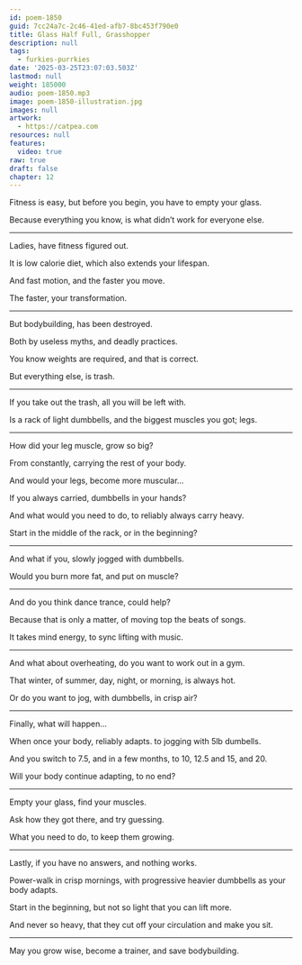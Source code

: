 ```yaml
---
id: poem-1850
guid: 7cc24a7c-2c46-41ed-afb7-8bc453f790e0
title: Glass Half Full, Grasshopper
description: null
tags:
  - furkies-purrkies
date: '2025-03-25T23:07:03.503Z'
lastmod: null
weight: 185000
audio: poem-1850.mp3
image: poem-1850-illustration.jpg
images: null
artwork:
  - https://catpea.com
resources: null
features:
  video: true
raw: true
draft: false
chapter: 12
---
```


Fitness is easy, but before you begin,
you have to empty your glass.

Because everything you know,
is what didn’t work for everyone else.

---

Ladies,
have fitness figured out.

It is low calorie diet,
which also extends your lifespan.

And fast motion,
and the faster you move.

The faster,
your transformation.

---

But bodybuilding,
has been destroyed.

Both by useless myths,
and deadly practices.

You know weights are required,
and that is correct.

But everything else,
is trash.

---

If you take out the trash,
all you will be left with.

Is a rack of light dumbbells,
and the biggest muscles you got; legs.

---

How did your leg muscle,
grow so big?

From constantly,
carrying the rest of your body.

And would your legs,
become more muscular…

If you always carried,
dumbbells in your hands?

And what would you need to do,
to reliably always carry heavy.

Start in the middle of the rack,
or in the beginning?

---

And what if you,
slowly jogged with dumbbells.

Would you burn more fat,
and put on muscle?

---

And do you think dance trance,
could help?

Because that is only a matter,
of moving top the beats of songs.

It takes mind energy,
to sync lifting with music.

---

And what about overheating,
do you want to work out in a gym.

That winter, of summer,
day, night, or morning, is always hot.

Or do you want to jog,
with dumbbells, in crisp air?

---

Finally,
what will happen…

When once your body, reliably adapts.
to jogging with 5lb dumbells.

And you switch to 7.5,
and in a few months, to 10, 12.5 and 15, and 20.

Will your body continue adapting,
to no end?

---

Empty your glass,
find your muscles.

Ask how they got there,
and try guessing.

What you need to do,
to keep them growing.

---

Lastly, if you have no answers,
and nothing works.

Power-walk in crisp mornings,
with progressive heavier dumbbells as your body adapts.

Start in the beginning,
but not so light that you can lift more.

And never so heavy,
that they cut off your circulation and make you sit.

---

May you grow wise, become a trainer,
and save bodybuilding.
